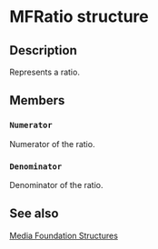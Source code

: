 # MFRatio structure

## Description

Represents a ratio.

## Members

### `Numerator`

Numerator of the ratio.

### `Denominator`

Denominator of the ratio.

## See also

[Media Foundation Structures](https://learn.microsoft.com/windows/desktop/medfound/media-foundation-structures)